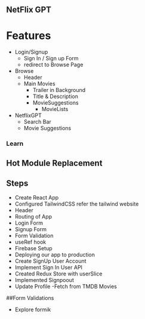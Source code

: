 ## NetFlix GPT

# Features
- Login/Signup
    - Sign In / Sign up Form
    - redirect to Browse Page
- Browse
    - Header
    - Main Movies
        - Trailer in Background
        - Title & Description
        - MovieSuggestions
            - MovieLists 
- NetflixGPT
  - Search Bar
  - Movie Suggestions



### Learn
## Hot Module Replacement


## Steps
- Create React App
- Configured TailwindCSS refer the tailwind website
- Header
- Routing of App
- Login Form
- Signup Form 
- Form Validation
- useRef hook
- Firebase Setup
- Deploying our app to production
- Create SignUp User Account
- Implement Sign In User API
- Created Redux Store with userSlice
- Implemented Signpoout
- Update Profile
-Fetch from TMDB Movies


##Form Validations
- Explore formik